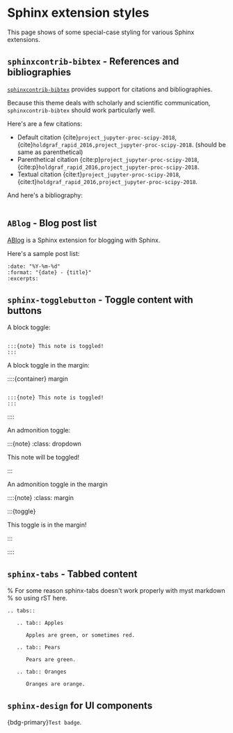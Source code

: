 # Sphinx extension styles

This page shows of some special-case styling for various Sphinx extensions.


## `sphinxcontrib-bibtex` - References and bibliographies

[`sphinxcontrib-bibtex`](https://sphinxcontrib-bibtex.readthedocs.io/en/latest/) provides support for citations and bibliographies.

Because this theme deals with scholarly and scientific communication, `sphinxcontrib-bibtex` should work particularly well.

Here's are a few citations:

- Default citation {cite}`project_jupyter-proc-scipy-2018`, {cite}`holdgraf_rapid_2016,project_jupyter-proc-scipy-2018`. (should be same as parenthetical)
- Parenthetical citation {cite:p}`project_jupyter-proc-scipy-2018`, {cite:p}`holdgraf_rapid_2016,project_jupyter-proc-scipy-2018`.
- Textual citation {cite:t}`project_jupyter-proc-scipy-2018`, {cite:t}`holdgraf_rapid_2016,project_jupyter-proc-scipy-2018`.

And here's a bibliography:

```{bibliography}
```


## `ABlog` - Blog post list

[ABlog](https://ablog.readthedocs.io/) is a Sphinx extension for blogging with Sphinx.

Here's a sample post list:

```{postlist}
:date: "%Y-%m-%d"
:format: "{date} - {title}"
:excerpts:
```

## `sphinx-togglebutton` - Toggle content with buttons

A block toggle:

```{toggle}

:::{note} This note is toggled!
:::

```

A block toggle in the margin:

::::{container} margin

```{toggle}

:::{note} This note is toggled!
:::

```

::::

An admonition toggle:

:::{note}
:class: dropdown

This note will be toggled!

:::

An admonition toggle in the margin

::::{note}
:class: margin

:::{toggle}

This toggle is in the margin!

:::

::::

## `sphinx-tabs` - Tabbed content

% For some reason sphinx-tabs doesn't work properly with myst markdown
% so using rST here.
````{eval-rst}
.. tabs::

   .. tab:: Apples

      Apples are green, or sometimes red.

   .. tab:: Pears

      Pears are green.

   .. tab:: Oranges

      Oranges are orange.
````

<!-- ## `sphinxcontrib.youtube` for videos

[`sphinxcontrib.youtube`](https://github.com/sphinx-contrib/youtube) makes it possible to easily embed videos in your documentation.

```{youtube} 2Z7wDaYt53Y
``` -->

## `sphinx-design` for UI components

{bdg-primary}`Test badge`.
